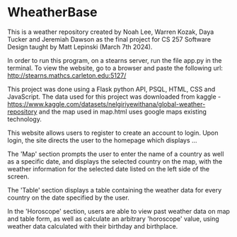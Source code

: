 # WheatherBase

This is a weather repository created by Noah Lee, Warren Kozak, Daya Tucker and Jeremiah Dawson as the final project for CS 257 Software Design taught by Matt Lepinski (March 7th 2024).

In order to run this program, on a stearns server, run the file app.py in the terminal. To view the website, go to a browser and paste the following url: http://stearns.mathcs.carleton.edu:5127/

This project was done using a Flask python API, PSQL, HTML, CSS and JavaScript. The data used for this project was downloaded from kaggle - https://www.kaggle.com/datasets/nelgiriyewithana/global-weather-repository and the map used in map.html uses google maps existing technology. 

This website allows users to register to create an account to login.  Upon login, the site directs the user to the homepage which displays ...

The 'Map' section prompts the user to enter the name of a country as well as a specific date, and displays the selected country on the map, with the weather information for the selected date listed on the left side of the screen.

The 'Table' section displays a table containing the weather data for every country on the date specified by the user.  

In the 'Horoscope' section, users are able to view past weather data on map and table form, as well as calculate an arbitrary 'horoscope' value, using weather data calculated with their birthday and birthplace.
